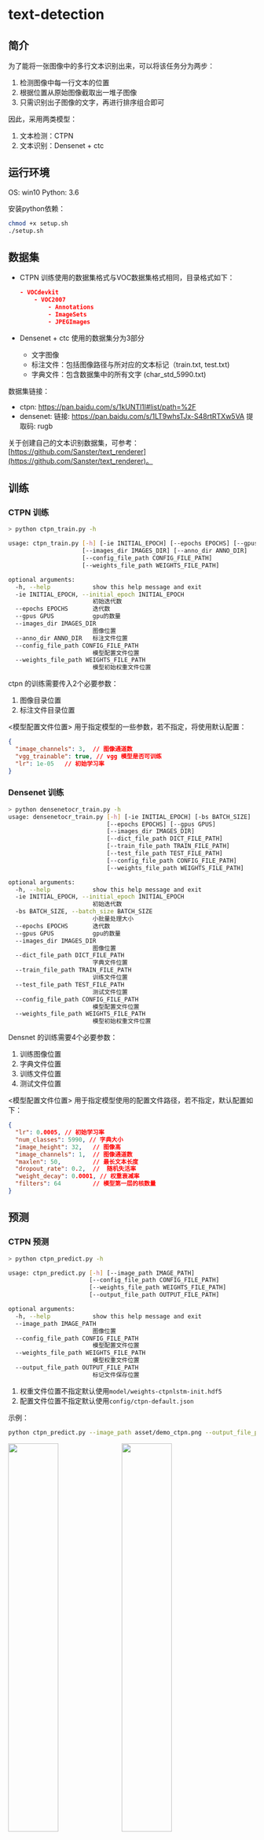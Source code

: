 # text-detection

## 简介

为了能将一张图像中的多行文本识别出来，可以将该任务分为两步：

1. 检测图像中每一行文本的位置
2. 根据位置从原始图像截取出一堆子图像
3. 只需识别出子图像的文字，再进行排序组合即可

因此，采用两类模型：

1. 文本检测：CTPN
2. 文本识别：Densenet + ctc

## 运行环境

OS: win10
Python: 3.6

安装python依赖：

```sh
chmod +x setup.sh
./setup.sh
```

## 数据集

- CTPN 训练使用的数据集格式与VOC数据集格式相同，目录格式如下：

    ```json
    - VOCdevkit
        - VOC2007
            - Annotations
            - ImageSets
            - JPEGImages
    ```

- Densenet + ctc 使用的数据集分为3部分

  - 文字图像
  - 标注文件：包括图像路径与所对应的文本标记（train.txt, test.txt)
  - 字典文件：包含数据集中的所有文字 (char_std_5990.txt)

数据集链接：

- ctpn: https://pan.baidu.com/s/1kUNTl1l#list/path=%2F
- densenet: 链接: https://pan.baidu.com/s/1LT9whsTJx-S48rtRTXw5VA 提取码: rugb

关于创建自己的文本识别数据集，可参考：[https://github.com/Sanster/text_renderer](https://github.com/Sanster/text_renderer)。

## 训练

### CTPN 训练

```sh
> python ctpn_train.py -h

usage: ctpn_train.py [-h] [-ie INITIAL_EPOCH] [--epochs EPOCHS] [--gpus GPUS]
                     [--images_dir IMAGES_DIR] [--anno_dir ANNO_DIR]
                     [--config_file_path CONFIG_FILE_PATH]
                     [--weights_file_path WEIGHTS_FILE_PATH]

optional arguments:
  -h, --help            show this help message and exit
  -ie INITIAL_EPOCH, --initial_epoch INITIAL_EPOCH
                        初始迭代数
  --epochs EPOCHS       迭代数
  --gpus GPUS           gpu的数量
  --images_dir IMAGES_DIR
                        图像位置
  --anno_dir ANNO_DIR   标注文件位置
  --config_file_path CONFIG_FILE_PATH
                        模型配置文件位置
  --weights_file_path WEIGHTS_FILE_PATH
                        模型初始权重文件位置
```

ctpn 的训练需要传入2个必要参数：

1. 图像目录位置
2. 标注文件目录位置

<模型配置文件位置> 用于指定模型的一些参数，若不指定，将使用默认配置：

```json
{
  "image_channels": 3,  // 图像通道数
  "vgg_trainable": true, // vgg 模型是否可训练
  "lr": 1e-05   // 初始学习率
}
```

### Densenet 训练

```sh
> python densenetocr_train.py -h
usage: densenetocr_train.py [-h] [-ie INITIAL_EPOCH] [-bs BATCH_SIZE]
                            [--epochs EPOCHS] [--gpus GPUS]
                            [--images_dir IMAGES_DIR]
                            [--dict_file_path DICT_FILE_PATH]
                            [--train_file_path TRAIN_FILE_PATH]
                            [--test_file_path TEST_FILE_PATH]
                            [--config_file_path CONFIG_FILE_PATH]
                            [--weights_file_path WEIGHTS_FILE_PATH]

optional arguments:
  -h, --help            show this help message and exit
  -ie INITIAL_EPOCH, --initial_epoch INITIAL_EPOCH
                        初始迭代数
  -bs BATCH_SIZE, --batch_size BATCH_SIZE
                        小批量处理大小
  --epochs EPOCHS       迭代数
  --gpus GPUS           gpu的数量
  --images_dir IMAGES_DIR
                        图像位置
  --dict_file_path DICT_FILE_PATH
                        字典文件位置
  --train_file_path TRAIN_FILE_PATH
                        训练文件位置
  --test_file_path TEST_FILE_PATH
                        测试文件位置
  --config_file_path CONFIG_FILE_PATH
                        模型配置文件位置
  --weights_file_path WEIGHTS_FILE_PATH
                        模型初始权重文件位置
```

Densnet 的训练需要4个必要参数：

1. 训练图像位置
2. 字典文件位置
3. 训练文件位置
4. 测试文件位置

<模型配置文件位置> 用于指定模型使用的配置文件路径，若不指定，默认配置如下：

```json
{
  "lr": 0.0005, // 初始学习率
  "num_classes": 5990, // 字典大小
  "image_height": 32,   // 图像高
  "image_channels": 1,  // 图像通道数
  "maxlen": 50,         // 最长文本长度
  "dropout_rate": 0.2,  //  随机失活率
  "weight_decay": 0.0001, // 权重衰减率
  "filters": 64         // 模型第一层的核数量
}
```

## 预测

### CTPN 预测

```sh
> python ctpn_predict.py -h

usage: ctpn_predict.py [-h] [--image_path IMAGE_PATH]
                       [--config_file_path CONFIG_FILE_PATH]
                       [--weights_file_path WEIGHTS_FILE_PATH]
                       [--output_file_path OUTPUT_FILE_PATH]

optional arguments:
  -h, --help            show this help message and exit
  --image_path IMAGE_PATH
                        图像位置
  --config_file_path CONFIG_FILE_PATH
                        模型配置文件位置
  --weights_file_path WEIGHTS_FILE_PATH
                        模型权重文件位置
  --output_file_path OUTPUT_FILE_PATH
                        标记文件保存位置
```

1. 权重文件位置不指定默认使用`model/weights-ctpnlstm-init.hdf5`
2. 配置文件位置不指定默认使用`config/ctpn-default.json`

示例：

```sh
python ctpn_predict.py --image_path asset/demo_ctpn.png --output_file_path asset/demo_ctpn_labeled.jpg
```

<div>
    <img src="asset/demo_ctpn.png" width="45%">
    <img src="asset/demo_ctpn_labeled.jpg" width="45%">
</div>

### Densenet 预测

```sh
> python densenetocr_predict.py -h

usage: densenetocr_predict.py [-h] [--image_path IMAGE_PATH]
                              [--dict_file_path DICT_FILE_PATH]
                              [--config_file_path CONFIG_FILE_PATH]
                              [--weights_file_path WEIGHTS_FILE_PATH]

optional arguments:
  -h, --help            show this help message and exit
  --image_path IMAGE_PATH
                        图像位置
  --dict_file_path DICT_FILE_PATH
                        字典文件位置
  --config_file_path CONFIG_FILE_PATH
                        模型配置文件位置
  --weights_file_path WEIGHTS_FILE_PATH
                        模型权重文件位置
```

1. 权重文件位置不指定默认使用`model/weights-densent-init.hdf5`
2. 配置文件位置不指定默认使用`config/densent-default.json`
3. 字典文件位置不指定默认使用`data/char_std_5990.txt`

示例：

```sh
python densenetocr_predict.py --image_path asset/demo_densenet.jpg
```

<div>
    <img src="asset/demo_densenet.jpg" width="45%">
    <img src="asset/demo_densenet_recognited.png" width="45%">
</div>


## 文本检测与识别

```sh
> python text_detection_app.py -h

usage: text_detection_app.py [-h] [--image_path IMAGE_PATH]
                             [--dict_file_path DICT_FILE_PATH]
                             [--densenet_config_path DENSENET_CONFIG_PATH]
                             [--ctpn_config_path CTPN_CONFIG_PATH]
                             [--ctpn_weight_path CTPN_WEIGHT_PATH]
                             [--densenet_weight_path DENSENET_WEIGHT_PATH]
                             [--adjust ADJUST]

optional arguments:
  -h, --help            show this help message and exit
  --image_path IMAGE_PATH
                        图像位置
  --dict_file_path DICT_FILE_PATH
                        字典文件位置
  --densenet_config_path DENSENET_CONFIG_PATH
                        densenet模型配置文件位置
  --ctpn_config_path CTPN_CONFIG_PATH
                        ctpn模型配置文件位置
  --ctpn_weight_path CTPN_WEIGHT_PATH
                        ctpn模型权重文件位置
  --densenet_weight_path DENSENET_WEIGHT_PATH
                        densenet模型权重文件位置
  --adjust ADJUST       是否对倾斜的文本进行旋转

```

1. ctpn模型权重文件位置不指定默认使用`model/weights-ctpnlstm-init.hdf5`
2. ctpn模型配置文件位置不指定默认使用`config/ctpn-default.json`
3. densenet模型权重文件位置不指定默认使用`model/weights-densent-init.hdf5`
4. densenet模型配置文件位置不指定默认使用`config/densent-default.json`
5. 字典文件位置不指定默认使用`data/char_std_5990.txt`

示例：

```sh
python text_detection_app.py  --image_path asset/demo_ctpn.png
```
<div>
    <img src="asset/demo_ctpn.png" width="45%">
    <img src="asset/text_detect_recognited.png" width="45%">
</div>

## 其它

### 训练好的权重文件

链接: https://pan.baidu.com/s/1HaeLO-fV_WCtTZl4DQvrzw 提取码: ihdx

### 参考

1. https://github.com/YCG09/chinese_ocr
2. https://github.com/xiaomaxiao/keras_ocr
